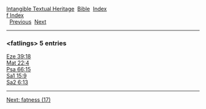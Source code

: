 [Intangible Textual Heritage](../../index)  [Bible](../index) 
[Index](index)   
[f Index](_f_)  
  [Previous](c04111)  [Next](c04113) 

------------------------------------------------------------------------

### &lt;fatlings&gt; 5 entries

[Eze 39:18](../kjv/eze039.htm#018)  
[Mat 22:4](../kjv/mat022.htm#004)  
[Psa 66:15](../kjv/psa066.htm#015)  
[Sa1 15:9](../kjv/sa1015.htm#009)  
[Sa2 6:13](../kjv/sa2006.htm#013)  

------------------------------------------------------------------------

[Next: fatness (17)](c04113)
